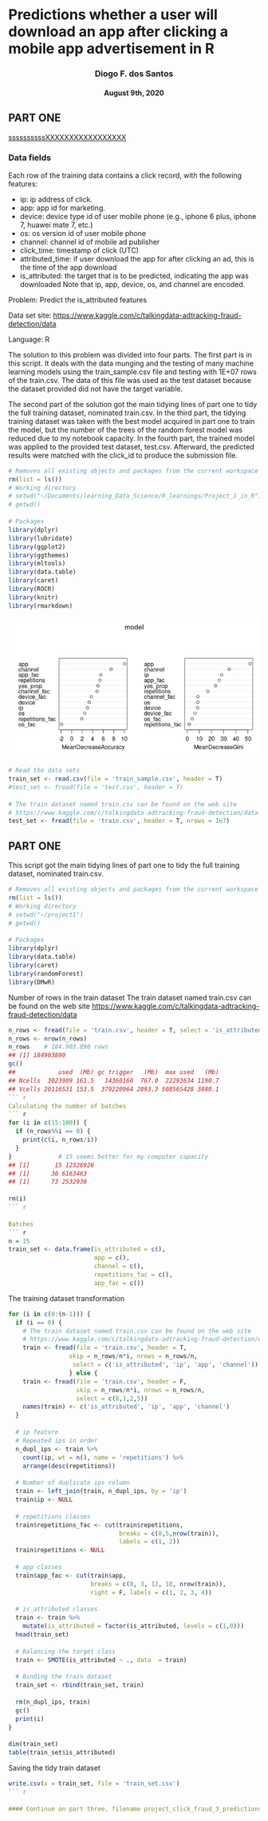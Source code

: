 
# Predictions whether a user will download an app after clicking a mobile app advertisement in R
<center> <h3>Diogo F. dos Santos</h3> </center>
<center><h4>August 9th, 2020</h4></center>

## PART ONE
[ssssssssssXXXXXXXXXXXXXXXXX](Project_click_fraud_1_web.md)
### Data fields

Each row of the training data contains a click record, with the following features:

* ip: ip address of click.
* app: app id for marketing.
* device: device type id of user mobile phone (e.g., iphone 6 plus, iphone 7, huawei mate 7, etc.)
* os: os version id of user mobile phone
* channel: channel id of mobile ad publisher
* click_time: timestamp of click (UTC)
* attributed_time: if user download the app for after clicking an ad, this is the time of the app download
* is_attributed: the target that is to be predicted, indicating the app was downloaded
Note that ip, app, device, os, and channel are encoded.

Problem: Predict the is_attributed features

Data set site: https://www.kaggle.com/c/talkingdata-adtracking-fraud-detection/data

Language: R

The solution to this problem was divided into four parts. The first part is 
in this script. It deals with the data munging and the testing of many machine
learning models using the train_sample.csv file and testing with 1E+07 rows of 
the train.csv. The data of this file was used as the test dataset because the 
dataset provided did not have the target variable.

The second part of the solution got the main tidying lines of part one to tidy 
the full training dataset, nominated train.csv. In the third part, the tidying 
training dataset was taken with the best model acquired in part one to train 
the model, but the number of the trees of the random forest model was reduced 
due to my notebook capacity. In the fourth part, the trained model was applied 
to the provided test dataset, test.csv. Afterward, the predicted results were 
matched with the click_id to produce the submission file.

``` r
# Removes all existing objects and packages from the current workspace
rm(list = ls())
# Working directory 
# setwd("~/Documents/learning_Data_Science/R_learnings/Project_1_in_R")
# getwd()

# Packages
library(dplyr)
library(lubridate)
library(ggplot2)
library(ggthemes)
library(mltools)
library(data.table)
library(caret)
library(ROCR) 
library(knitr)
library(rmarkdown)
```

<img src="images/var_imp_model15.png">

``` r
# Read the data sets
train_set <- read.csv(file = 'train_sample.csv', header = T)
#test_set <- fread(file = 'test.csv', header = T)

# The train dataset named train.csv can be found on the web site
# https://www.kaggle.com/c/talkingdata-adtracking-fraud-detection/data
test_set <- fread(file = 'train.csv', header = T, nrows = 1e7)
```
## PART ONE

This script got the main tidying lines of part one to tidy the full 
training dataset, nominated train.csv.

``` r
# Removes all existing objects and packages from the current workspace
rm(list = ls())
# Working directory 
# setwd("~/project1")
# getwd()

# Packages
library(dplyr)
library(data.table)
library(caret)
library(randomForest)
library(DMwR)
```

Number of rows in the train dataset
The train dataset named train.csv can be found on the web site
https://www.kaggle.com/c/talkingdata-adtracking-fraud-detection/data
``` r
n_rows <- fread(file = 'train.csv', header = T, select = 'is_attributed')
n_rows <- nrow(n_rows)
n_rows    # 184.903.890 rows
## [1] 184903890
gc()
##            used  (Mb) gc trigger   (Mb)  max used   (Mb)
## Ncells  3023909 161.5   14360160  767.0  22293634 1190.7
## Vcells 20116531 153.5  379220964 2893.3 508565428 3880.1
``` r
Calculating the number of batches
``` r
for (i in c(15:100)) {
  if (n_rows%%i == 0) {
    print(c(i, n_rows/i))
  }
}             # 15 seems better for my computer capacity
## [1]       15 12326926
## [1]      30 6163463
## [1]      73 2532930

rm(i)
``` r

Batches
``` r
n = 15
train_set <- data.frame(is_attributed = c(),
                        app = c(),
                        channel = c(),
                        repetitions_fac = c(),
                        app_fac = c())
```
The training dataset transformation
``` r
for (i in c(0:(n-1))) {
  if (i == 0) {
    # The train dataset named train.csv can be found on the web site
    # https://www.kaggle.com/c/talkingdata-adtracking-fraud-detection/data
    train <- fread(file = 'train.csv', header = T, 
                 skip = n_rows/n*i, nrows = n_rows/n,
                  select = c('is_attributed', 'ip', 'app', 'channel'))
                 } else {
    train <- fread(file = 'train.csv', header = F, 
                   skip = n_rows/n*i, nrows = n_rows/n,
                   select = c(8,1,2,5))
    names(train) <- c('is_attributed', 'ip', 'app', 'channel')
  }
 
  # ip feature
  # Repeated ips in order
  n_dupl_ips <- train %>%
    count(ip, wt = n(), name = 'repetitions') %>%
    arrange(desc(repetitions))
  
  # Number of duplicate ips column
  train <- left_join(train, n_dupl_ips, by = 'ip')
  train$ip <- NULL
  
  # repetitions classes
  train$repetitions_fac <- cut(train$repetitions,
                               breaks = c(0,5,nrow(train)), 
                               labels = c(1, 2))
  train$repetitions <- NULL
  
  # app classes
  train$app_fac <- cut(train$app,
                       breaks = c(0, 3, 12, 18, nrow(train)),
                       right = F, labels = c(1, 2, 3, 4))
  
  # is_attributed classes
  train <- train %>%
    mutate(is_attributed = factor(is_attributed, levels = c(1,0)))
  head(train_set)
  
  # Balancing the target class
  train <- SMOTE(is_attributed ~ ., data  = train)
  
  # Binding the train dataset
  train_set <- rbind(train_set, train)
  
  rm(n_dupl_ips, train)
  gc()
  print(i)
}

dim(train_set)
table(train_set$is_attributed) 
```

Saving the tidy train dataset 
``` r
write.csv(x = train_set, file = 'train_set.csv')
``` r

#### Continue on part three, filename project_click_fraud_3_predictions_with_the_test_dataset.R
